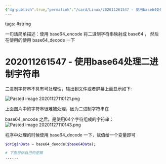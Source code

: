 ```yaml
---
{"dg-publish":true,"permalink":"/card/Linux/202011261547 - 使用base64处理二进制字符串/","tags":["linux"],"noteIcon":"2","created":"2020-11-26T15:47:05+08:00","updated":"2024-10-12T16:45:43+08:00"}
---
```



tags: #string

一句话简单描述：使用 base64_encode 将二进制字符串映射成 base64 ， 然后在使用的使用 base64_decode 一下

# 202011261547 - 使用base64处理二进制字符串

二进制字符串不具有可处理性，输出到文件或者屏幕上面显示如下:

![Pasted image 20201127110121.png](/img/user/attachs/Pasted%20image%2020201127110121.png)

上面图片中的字符串很难被处理，因为二进制字符串在

base64_encode 之后，是使用64个字符组成的字符串：
![Pasted image 20201127110143.png](/img/user/attachs/Pasted%20image%2020201127110143.png)

程序中处理的时候使用 base64_decode 一下，赋值给一个变量即可

```php
$originData = base64_deocde($base64Data);

# 下面是你自己的逻辑
......
```
